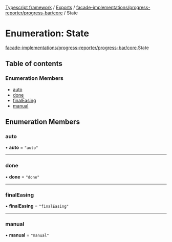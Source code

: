 [Typescript framework](../index.md) / [Exports](../modules.md) / [facade-implementations/progress-reporter/progress-bar/core](../modules/facade_implementations_progress_reporter_progress_bar_core.md) / State

# Enumeration: State

[facade-implementations/progress-reporter/progress-bar/core](../modules/facade_implementations_progress_reporter_progress_bar_core.md).State

## Table of contents

### Enumeration Members

- [auto](facade_implementations_progress_reporter_progress_bar_core.State.md#auto)
- [done](facade_implementations_progress_reporter_progress_bar_core.State.md#done)
- [finalEasing](facade_implementations_progress_reporter_progress_bar_core.State.md#finaleasing)
- [manual](facade_implementations_progress_reporter_progress_bar_core.State.md#manual)

## Enumeration Members

### auto

• **auto** = ``"auto"``

___

### done

• **done** = ``"done"``

___

### finalEasing

• **finalEasing** = ``"finalEasing"``

___

### manual

• **manual** = ``"manual"``

